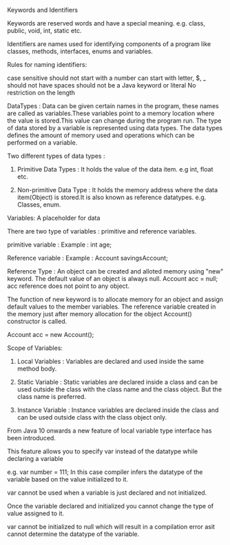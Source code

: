 Keywords and Identifiers

Keywords are reserved words and have a special meaning.
e.g. class, public, void, int, static etc.

Identifiers are names used for identifying components of a program like classes, methods, interfaces, enums and variables.

Rules for naming identifiers:

case sensitive
should not start with a number
can start with letter, $, _
should not have spaces
should not be a Java keyword or literal
No restriction on the length


DataTypes : Data can be given certain names in the program, these names are called as variables.These variables point to a memory location where the value is stored.This value can change during the program run. The type of data stored by a variable is represented using data types.
The data types defines the amount of memory used and operations which can be performed on a variable.

Two different types of data types : 
1. Primitive Data Types : It holds the value of the data item. e.g int, float etc.

2. Non-primitive Data Type : It holds the memory address where the data item(Object) is stored.It is also known as reference datatypes. e.g. Classes, enum.


Variables: A placeholder for data 

There are two type of variables : primitive and reference variables.

primitive variable : Example : int age;

Reference variable : Example : Account savingsAccount;

Reference Type : 
An object can be created and alloted memory using "new" keyword. The default value of an object is always null.
Account acc = null; 
acc reference does not point to any object.

The function of new keyword is to allocate memory for an object and assign default values to the member variables. The reference variable created in the memory just after memory allocation for the object Account() constructor is called.

Account acc = new Account();


Scope of Variables:

1. Local Variables : Variables are declared and used inside the same method body.

2. Static Variable : Static variables are declared inside a class and can be used outside the class with the class name and the class object. But the class name is preferred.

3. Instance Variable : Instance variables are declared inside the class and can be used outside class with the class object only.

From Java 10 onwards a new feature of local variable type interface has been introduced.

This feature allows you to specify var instead of the datatype while declaring a variable
 
e.g. var number = 111;
In this case compiler infers the datatype of the variable based on the value initialized to it.

var cannot be used when a variable is just declared and not initialized.

Once the variable declared and initialized you cannot change the type of value assigned to it.

var cannot be initialized to null which will result in a compilation error asit cannot determine the datatype of the variable.

